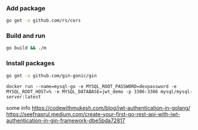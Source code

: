 ### Add package
```sh
go get -u github.com/rs/cors
```


### Build and run
```sh
go build && ./m
```

### Install packages
```sh
go get -u github.com/gin-gonic/gin
```

```
docker run --name=mysql-go -e MYSQL_ROOT_PASSWORD=devpassword -e MYSQL_ROOT_HOST=% -e MYSQL_DATABASE=jwt_demo -p 3306:3306 mysql/mysql-server:latest
```

some info https://codewithmukesh.com/blog/jwt-authentication-in-golang/
https://seefnasrul.medium.com/create-your-first-go-rest-api-with-jwt-authentication-in-gin-framework-dbe5bda72817